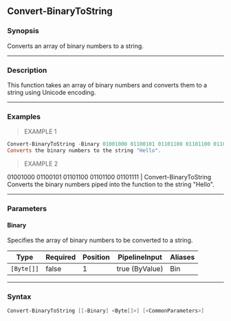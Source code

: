 Convert-BinaryToString
----------------------

### Synopsis
Converts an array of binary numbers to a string.

---

### Description

This function takes an array of binary numbers and converts them to a string using Unicode encoding.

---

### Examples
> EXAMPLE 1

```PowerShell
Convert-BinaryToString -Binary 01001000 01100101 01101100 01101100 01101111
Converts the binary numbers to the string "Hello".
```
> EXAMPLE 2

01001000 01100101 01101100 01101100 01101111 | Convert-BinaryToString
Converts the binary numbers piped into the function to the string "Hello".

---

### Parameters
#### **Binary**
Specifies the array of binary numbers to be converted to a string.

|Type      |Required|Position|PipelineInput |Aliases|
|----------|--------|--------|--------------|-------|
|`[Byte[]]`|false   |1       |true (ByValue)|Bin    |

---

### Syntax
```PowerShell
Convert-BinaryToString [[-Binary] <Byte[]>] [<CommonParameters>]
```
